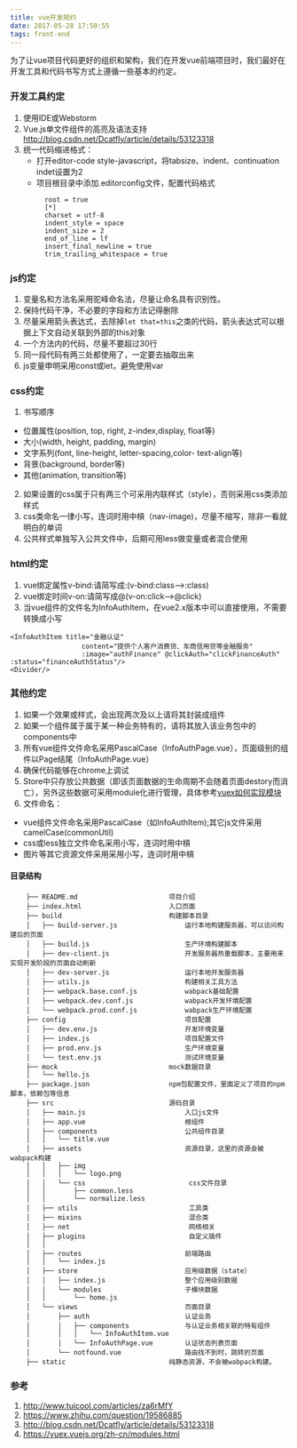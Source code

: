 ```yaml
---
title: vue开发规约
date: 2017-05-28 17:50:55
tags: front-end
---
```

为了让vue项目代码更好的组织和架构，我们在开发vue前端项目时，我们最好在开发工具和代码书写方式上遵循一些基本的约定。

<!-- more -->

### 开发工具约定

1. 使用IDE或Webstorm
2. Vue.js单文件组件的高亮及语法支持<http://blog.csdn.net/Dcatfly/article/details/53123318>
3. 统一代码缩进格式：
	* 打开editor-code style-javascript，将tabsize、indent、continuation indet设置为2
	* 项目根目录中添加.editorconfig文件，配置代码格式
	  ```
		root = true
		[*]
		charset = utf-8
		indent_style = space
		indent_size = 2
		end_of_line = lf
		insert_final_newline = true
		trim_trailing_whitespace = true
	  ```

### js约定

1. 变量名和方法名采用驼峰命名法，尽量让命名具有识别性。
2. 保持代码干净，不必要的字段和方法记得删除
3. 尽量采用箭头表达式，去除掉`let that=this`之类的代码，箭头表达式可以根据上下文自动关联到外部的this对象
4. 一个方法内的代码，尽量不要超过30行
5. 同一段代码有两三处都使用了，一定要去抽取出来
6. js变量申明采用const或let，避免使用var

### css约定

1. 书写顺序　　
  * 位置属性(position, top, right, z-index,display, float等)　　
  * 大小(width, height, padding, margin)　　
  * 文字系列(font, line-height, letter-spacing,color- text-align等)　　
  * 背景(background, border等)　　
  * 其他(animation, transition等)
2. 如果设置的css属于只有两三个可采用内联样式（style），否则采用css类添加样式
3. css类命名一律小写，连词时用中槓（nav-image)，尽量不缩写，除非一看就明白的单词
4. 公共样式单独写入公共文件中，后期可用less做变量或者混合使用

### html约定

1. vue绑定属性v-bind:请简写成:(v-bind:class-->:class)
2. vue绑定时间v-on:请简写成@(v-on:click-->@click)
3. 当vue组件的文件名为InfoAuthItem，在vue2.x版本中可以直接使用，不需要转换成小写
```
<InfoAuthItem title="金融认证"
                  content="提供个人客户消费贷、车商信用贷等金融服务"
                  :image="authFinance" @clickAuth="clickFinanceAuth" :status="financeAuthStatus"/>
<Divider/>
```

### 其他约定

1. 如果一个效果或样式，会出现两次及以上请将其封装成组件
2. 如果一个组件属于属于某一种业务特有的，请将其放入该业务包中的components中
3. 所有vue组件文件命名采用PascalCase（InfoAuthPage.vue），页面级别的组件以Page结尾（InfoAuthPage.vue）
4. 确保代码能够在chrome上调试
5. Store中只存放公共数据（即该页面数据的生命周期不会随着页面destory而消亡），另外这些数据可采用module化进行管理，具体参考[vuex如何实现模块](https://vuex.vuejs.org/zh-cn/modules.html)
6. 文件命名：
  * vue组件文件命名采用PascalCase（如InfoAuthItem);其它js文件采用camelCase(commonUtil)
  * css或less独立文件命名采用小写，连词时用中槓
  * 图片等其它资源文件采用采用小写，连词时用中槓

#### 目录结构

```
    ├── README.md                       项目介绍
    ├── index.html                      入口页面
    ├── build                           构建脚本目录
    │   ├── build-server.js                 运行本地构建服务器，可以访问构建后的页面
    │   ├── build.js                        生产环境构建脚本
    │   ├── dev-client.js                   开发服务器热重载脚本，主要用来实现开发阶段的页面自动刷新
    │   ├── dev-server.js                   运行本地开发服务器
    │   ├── utils.js                        构建相关工具方法
    │   ├── webpack.base.conf.js            wabpack基础配置
    │   ├── webpack.dev.conf.js             wabpack开发环境配置
    │   └── webpack.prod.conf.js            wabpack生产环境配置
    ├── config                              项目配置
    │   ├── dev.env.js                      开发环境变量
    │   ├── index.js                        项目配置文件
    │   ├── prod.env.js                     生产环境变量
    │   └── test.env.js                     测试环境变量
    ├── mock                            mock数据目录
    │   └── hello.js
    ├── package.json                    npm包配置文件，里面定义了项目的npm脚本，依赖包等信息
    ├── src                             源码目录    
    │   ├── main.js                         入口js文件
    │   ├── app.vue                         根组件
    │   ├── components                      公共组件目录
    │   │   └── title.vue
    │   ├── assets                          资源目录，这里的资源会被wabpack构建
    │   │   ├── img
    │   │   │   └── logo.png
	│	│	└── css                          css文件目录 
    │   │       ├── common.less
	│	│		└── normalize.less
	│	├── utils                            工具类
	│	├── mixins                           混合类
	│	├── net                              网络相关
	│	├── plugins                          自定义插件
	│	│
    │   ├── routes                          前端路由
    │   │   └── index.js
    │   ├── store                           应用级数据（state）
    │   │   ├── index.js                    整个应用级别数据
	│	│	└── modules                     子模块数据
	│	│		└── home.js
    │   └── views                           页面目录
    │       ├── auth                        认证业务
	│		│	├── components              与认证业务相关联的特有组件
	│		│	│	└── InfoAuthItem.vue
	│		│	└── InfoAuthPage.vue	    认证状态列表页面
    │       └── notfound.vue                路由找不到时，跳转的页面
    ├── static                          纯静态资源，不会被wabpack构建。

```

### 参考
1. <http://www.tuicool.com/articles/za6rMfY>
2. <https://www.zhihu.com/question/19586885>
3. <http://blog.csdn.net/Dcatfly/article/details/53123318>
4. <https://vuex.vuejs.org/zh-cn/modules.html>





